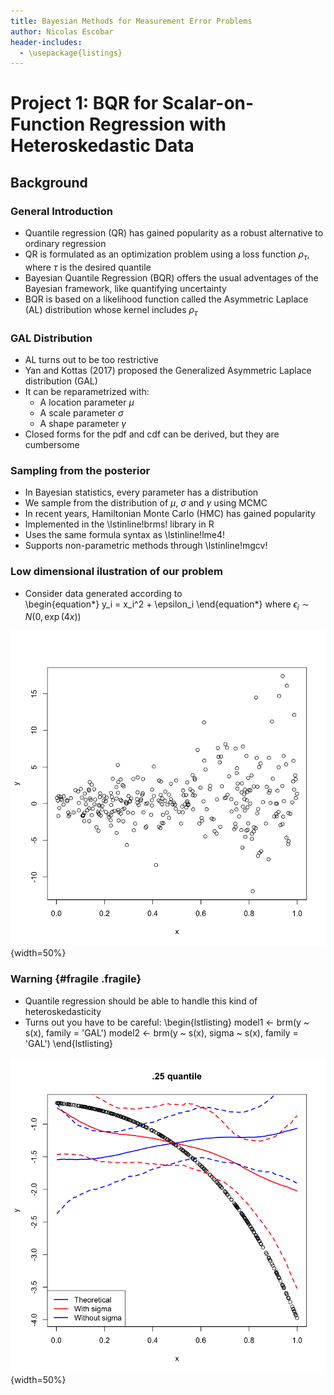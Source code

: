 ```yaml
---
title: Bayesian Methods for Measurement Error Problems 
author: Nicolas Escobar 
header-includes:
  - \usepackage{listings}
---
```


# Project 1: BQR for Scalar-on-Function Regression with Heteroskedastic Data 

## Background 

### General Introduction

- Quantile regression (QR) has gained popularity as a robust alternative to ordinary regression
- QR is formulated as an optimization problem using a loss function $\rho_\tau$, where $\tau$ is the desired quantile
- Bayesian Quantile Regression (BQR) offers the usual adventages of the Bayesian framework, like quantifying uncertainty
- BQR is based on a likelihood function called the Asymmetric Laplace (AL) distribution whose kernel includes $\rho_\tau$

### GAL Distribution

- AL turns out to be too restrictive 
- Yan and Kottas (2017) proposed the Generalized Asymmetric Laplace distribution (GAL)
- It can be reparametrized with: 
    - A location parameter $\mu$
    - A scale parameter $\sigma$ 
    - A shape parameter $\gamma$
- Closed forms for the pdf and cdf can be derived, but they are cumbersome

### Sampling from the posterior

- In Bayesian statistics, every parameter has a distribution
- We sample from the distribution of $\mu$, $\sigma$ and $\gamma$ using MCMC
- In recent years, Hamiltonian Monte Carlo (HMC) has gained popularity
- Implemented in the \lstinline!brms! library in R
- Uses the same formula syntax as \lstinline!lme4!
- Supports non-parametric methods through \lstinline!mgcv!


### Low dimensional ilustration of our problem

-  Consider data generated according to  
    \begin{equation*}
    y_i = x_i^2 + \epsilon_i
    \end{equation*}
    where $\epsilon_i \sim N(0, \exp(4x))$

![Heteroskedastic data](code_by_nico/functional/slides/htskdata.png){width=50%}

### Warning {#fragile .fragile}

- Quantile regression should be able to handle this kind of heteroskedasticity 
- Turns out you have to be careful:
    \begin{lstlisting}
    model1 <- brm(y ~ s(x), family = 'GAL')
    model2 <- brm(y ~ s(x), sigma ~ s(x), 
                    family = 'GAL')
    \end{lstlisting}

![With and Without $\sigma$](code_by_nico/functional/slides/wandwo.png){width=50%}



